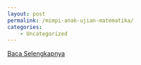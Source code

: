 ```yaml
---
layout: post
permalink: /mimpi-anak-ujian-matematika/
categories:
    - Uncategorized
---
```


[Baca Selengkapnya](/02)